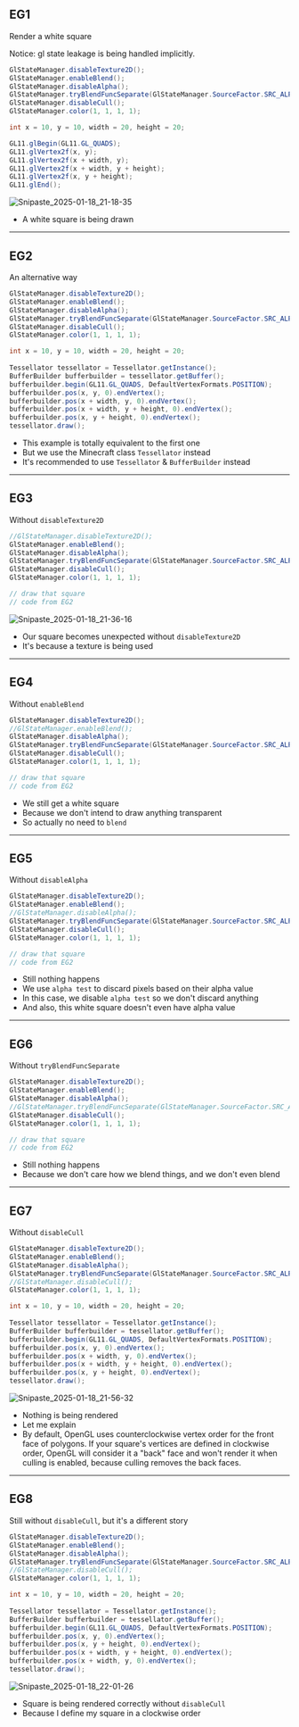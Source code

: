 ## EG1
Render a white square

Notice: gl state leakage is being handled implicitly.
```java
GlStateManager.disableTexture2D();
GlStateManager.enableBlend();
GlStateManager.disableAlpha();
GlStateManager.tryBlendFuncSeparate(GlStateManager.SourceFactor.SRC_ALPHA, GlStateManager.DestFactor.ONE_MINUS_SRC_ALPHA, GlStateManager.SourceFactor.ONE, GlStateManager.DestFactor.ZERO);
GlStateManager.disableCull();
GlStateManager.color(1, 1, 1, 1);

int x = 10, y = 10, width = 20, height = 20;

GL11.glBegin(GL11.GL_QUADS);
GL11.glVertex2f(x, y);
GL11.glVertex2f(x + width, y);
GL11.glVertex2f(x + width, y + height);
GL11.glVertex2f(x, y + height);
GL11.glEnd();
```
![Snipaste_2025-01-18_21-18-35](https://github.com/user-attachments/assets/e72764ad-bdc4-44ec-b2ed-8d2c01409ae5)

- A white square is being drawn

***

## EG2
An alternative way
```java
GlStateManager.disableTexture2D();
GlStateManager.enableBlend();
GlStateManager.disableAlpha();
GlStateManager.tryBlendFuncSeparate(GlStateManager.SourceFactor.SRC_ALPHA, GlStateManager.DestFactor.ONE_MINUS_SRC_ALPHA, GlStateManager.SourceFactor.ONE, GlStateManager.DestFactor.ZERO);
GlStateManager.disableCull();
GlStateManager.color(1, 1, 1, 1);

int x = 10, y = 10, width = 20, height = 20;
        
Tessellator tessellator = Tessellator.getInstance();
BufferBuilder bufferbuilder = tessellator.getBuffer();
bufferbuilder.begin(GL11.GL_QUADS, DefaultVertexFormats.POSITION);
bufferbuilder.pos(x, y, 0).endVertex();
bufferbuilder.pos(x + width, y, 0).endVertex();
bufferbuilder.pos(x + width, y + height, 0).endVertex();
bufferbuilder.pos(x, y + height, 0).endVertex();
tessellator.draw();
```

- This example is totally equivalent to the first one
- But we use the Minecraft class `Tessellator` instead
- It's recommended to use `Tessellator` & `BufferBuilder` instead

***

## EG3
Without `disableTexture2D`
```java
//GlStateManager.disableTexture2D();
GlStateManager.enableBlend();
GlStateManager.disableAlpha();
GlStateManager.tryBlendFuncSeparate(GlStateManager.SourceFactor.SRC_ALPHA, GlStateManager.DestFactor.ONE_MINUS_SRC_ALPHA, GlStateManager.SourceFactor.ONE, GlStateManager.DestFactor.ZERO);
GlStateManager.disableCull();
GlStateManager.color(1, 1, 1, 1);

// draw that square
// code from EG2
```
![Snipaste_2025-01-18_21-36-16](https://github.com/user-attachments/assets/70af7017-fd74-49d7-863b-d0151f530d67)

- Our square becomes unexpected without `disableTexture2D`
- It's because a texture is being used

***

## EG4
Without `enableBlend`
```java
GlStateManager.disableTexture2D();
//GlStateManager.enableBlend();
GlStateManager.disableAlpha();
GlStateManager.tryBlendFuncSeparate(GlStateManager.SourceFactor.SRC_ALPHA, GlStateManager.DestFactor.ONE_MINUS_SRC_ALPHA, GlStateManager.SourceFactor.ONE, GlStateManager.DestFactor.ZERO);
GlStateManager.disableCull();
GlStateManager.color(1, 1, 1, 1);

// draw that square
// code from EG2
```

- We still get a white square
- Because we don't intend to draw anything transparent
- So actually no need to `blend`

***

## EG5
Without `disableAlpha`
```java
GlStateManager.disableTexture2D();
GlStateManager.enableBlend();
//GlStateManager.disableAlpha();
GlStateManager.tryBlendFuncSeparate(GlStateManager.SourceFactor.SRC_ALPHA, GlStateManager.DestFactor.ONE_MINUS_SRC_ALPHA, GlStateManager.SourceFactor.ONE, GlStateManager.DestFactor.ZERO);
GlStateManager.disableCull();
GlStateManager.color(1, 1, 1, 1);

// draw that square
// code from EG2
```

- Still nothing happens
- We use `alpha test` to discard pixels based on their alpha value
- In this case, we disable `alpha test` so we don't discard anything
- And also, this white square doesn't even have alpha value

***

## EG6
Without `tryBlendFuncSeparate`
```java
GlStateManager.disableTexture2D();
GlStateManager.enableBlend();
GlStateManager.disableAlpha();
//GlStateManager.tryBlendFuncSeparate(GlStateManager.SourceFactor.SRC_ALPHA, GlStateManager.DestFactor.ONE_MINUS_SRC_ALPHA, GlStateManager.SourceFactor.ONE, GlStateManager.DestFactor.ZERO);
GlStateManager.disableCull();
GlStateManager.color(1, 1, 1, 1);

// draw that square
// code from EG2
```

- Still nothing happens
- Because we don't care how we blend things, and we don't even blend

***

## EG7
Without `disableCull`
```java
GlStateManager.disableTexture2D();
GlStateManager.enableBlend();
GlStateManager.disableAlpha();
GlStateManager.tryBlendFuncSeparate(GlStateManager.SourceFactor.SRC_ALPHA, GlStateManager.DestFactor.ONE_MINUS_SRC_ALPHA, GlStateManager.SourceFactor.ONE, GlStateManager.DestFactor.ZERO);
//GlStateManager.disableCull();
GlStateManager.color(1, 1, 1, 1);

int x = 10, y = 10, width = 20, height = 20;
        
Tessellator tessellator = Tessellator.getInstance();
BufferBuilder bufferbuilder = tessellator.getBuffer();
bufferbuilder.begin(GL11.GL_QUADS, DefaultVertexFormats.POSITION);
bufferbuilder.pos(x, y, 0).endVertex();
bufferbuilder.pos(x + width, y, 0).endVertex();
bufferbuilder.pos(x + width, y + height, 0).endVertex();
bufferbuilder.pos(x, y + height, 0).endVertex();
tessellator.draw();
```
![Snipaste_2025-01-18_21-56-32](https://github.com/user-attachments/assets/2cbc56af-b0bb-417d-b91b-e131581256e9)

- Nothing is being rendered
- Let me explain
- By default, OpenGL uses counterclockwise vertex order for the front face of polygons. If your square's vertices are defined in clockwise order, OpenGL will consider it a "back" face and won't render it when culling is enabled, because culling removes the back faces.

***

## EG8
Still without `disableCull`, but it's a different story
```java
GlStateManager.disableTexture2D();
GlStateManager.enableBlend();
GlStateManager.disableAlpha();
GlStateManager.tryBlendFuncSeparate(GlStateManager.SourceFactor.SRC_ALPHA, GlStateManager.DestFactor.ONE_MINUS_SRC_ALPHA, GlStateManager.SourceFactor.ONE, GlStateManager.DestFactor.ZERO);
//GlStateManager.disableCull();
GlStateManager.color(1, 1, 1, 1);

int x = 10, y = 10, width = 20, height = 20;
        
Tessellator tessellator = Tessellator.getInstance();
BufferBuilder bufferbuilder = tessellator.getBuffer();
bufferbuilder.begin(GL11.GL_QUADS, DefaultVertexFormats.POSITION);
bufferbuilder.pos(x, y, 0).endVertex();
bufferbuilder.pos(x, y + height, 0).endVertex();
bufferbuilder.pos(x + width, y + height, 0).endVertex();
bufferbuilder.pos(x + width, y, 0).endVertex();
tessellator.draw();
```
![Snipaste_2025-01-18_22-01-26](https://github.com/user-attachments/assets/46af479b-663a-4ba9-82ba-3585343309e6)

- Square is being rendered correctly without `disableCull`
- Because I define my square in a clockwise order
